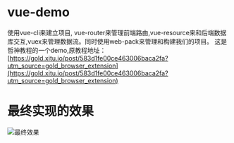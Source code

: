 # vue-demo
使用vue-cli来建立项目, vue-router来管理前端路由,vue-resource来和后端数据库交互,vuex来管理数据流。同时使用web-pack来管理和构建我们的项目。
这是哲神教程的一个demo,原教程地址：[https://gold.xitu.io/post/583d1fe00ce463006baca2fa?utm_source=gold_browser_extension](https://gold.xitu.io/post/583d1fe00ce463006baca2fa?utm_source=gold_browser_extension)
# 最终实现的效果
![最终效果](https://dn-myg6wstv.qbox.me/e879911de696b3140a54.png)
